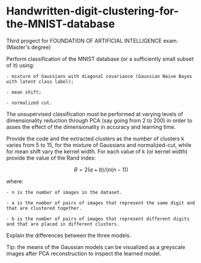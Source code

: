 # Handwritten-digit-clustering-for-the-MNIST-database

Third progect for FOUNDATION OF ARTIFICIAL INTELLIGENCE exam. (Master's degree)

Perform classification of the  MNIST database  (or a sufficiently small subset of it) using:

    - mixture of Gaussians with diagonal covariance (Gaussian Naive Bayes with latent class label);

    - mean shift;

    - normalized cut.

The unsupervised classification must be performed at varying levels of dimensionality reduction through PCA  (say going from 2 to 200) in order to asses the effect of the dimensionality in accuracy and learning time.

Provide the code and the extracted clusters as the number of clusters k varies from 5 to 15, for the mixture of Gaussians and normalized-cut, while for mean shift vary the kernel width. For each value of k (or kernel width) provide the value of the Rand index:

$$
R=2(a+b)/(n(n-1))
$$

where:

    - n is the number of images in the dataset.

    - a is the number of pairs of images that represent the same digit and that are clustered together.
    
    - b is the number of pairs of images that represent different digits and that are placed in different clusters.

Explain the differences between the three models.

Tip: the means of the Gaussian models can be visualized as a greyscale images after PCA reconstruction to inspect the learned model.
